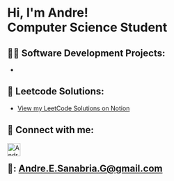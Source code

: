 <h1>Hi, I'm Andre! <br/>Computer Science Student</a></h1>

<h2>👨‍💻 Software Development Projects:</h2>

- 

<h2>🤔 Leetcode Solutions:</h2>

- [View my LeetCode Solutions on Notion](https://outstanding-existence-42c.notion.site/ebd/1bce2cf3308a80ec80c4fdd0f11fcd8d)

<h2> 🤳 Connect with me:</h2>

[<img align="left" alt="AndreSanabria | LinkedIn" width="30px" src="https://upload.wikimedia.org/wikipedia/commons/e/e9/Linkedin_icon.svg" />][linkedin]

[linkedin]: www.linkedin.com/in/andre-san06
<br>
## 📧: Andre.E.Sanabria.G@gmail.com

<!--
- 🔭 I’m currently working on ...
- 🌱 I’m currently learning ...
- 👯 I’m looking to collaborate on ...
- 🤔 I’m looking for help with ...
- 💬 Ask me about ...
- 📫 How to reach me: ...
- 😄 Pronouns: ...
- ⚡ Fun fact: ...
https://www.youtube.com/watch?v=zgqfWLHNKLk&t=225s
-->

